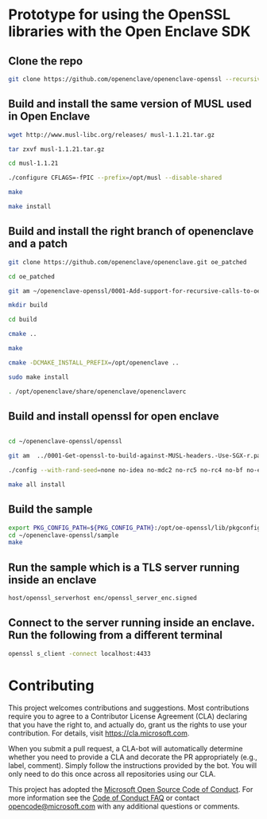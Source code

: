 # Prototype for using the OpenSSL libraries with the Open Enclave SDK
## Clone the repo
```bash
git clone https://github.com/openenclave/openenclave-openssl --recursive
```
## Build and install the same version of MUSL used in Open Enclave
```bash
wget http://www.musl-libc.org/releases/ musl-1.1.21.tar.gz

tar zxvf musl-1.1.21.tar.gz

cd musl-1.1.21

./configure CFLAGS=-fPIC --prefix=/opt/musl --disable-shared

make

make install
```


## Build and install the right branch of openenclave and a patch
```bash
git clone https://github.com/openenclave/openenclave.git oe_patched

cd oe_patched

git am ~/openenclave-openssl/0001-Add-support-for-recursive-calls-to-oe_once-pthread_o.patch #Apply a patch to allow a call to oe_once

mkdir build

cd build

cmake ..

make

cmake -DCMAKE_INSTALL_PREFIX=/opt/openenclave ..

sudo make install

. /opt/openenclave/share/openenclave/openenclaverc
```

## Build and install openssl for open enclave

```bash

cd ~/openenclave-openssl/openssl

git am  ../0001-Get-openssl-to-build-against-MUSL-headers.-Use-SGX-r.patch

./config --with-rand-seed=none no-idea no-mdc2 no-rc5 no-rc4 no-bf no-ec2m no-camellia no-cast no-srp no-hw no-dso no-shared no-ssl3 no-md2 no-md4 no-afalgeng -D_FORTIFY_SOURCE=2 -DGETPID_IS_MEANINGLESS --prefix=/opt/oe-openssl CC=/opt/musl/bin/musl-gcc

make all install
```


## Build the sample
```bash
export PKG_CONFIG_PATH=${PKG_CONFIG_PATH}:/opt/oe-openssl/lib/pkgconfig
cd ~/openenclave-openssl/sample
make
```

## Run the sample which is a TLS server running inside an enclave
```bash
host/openssl_serverhost enc/openssl_server_enc.signed
```

## Connect to the server running inside an enclave. Run the following from a different terminal
```bash
openssl s_client -connect localhost:4433
```

# Contributing

This project welcomes contributions and suggestions. Most contributions require you to
agree to a Contributor License Agreement (CLA) declaring that you have the right to,
and actually do, grant us the rights to use your contribution. For details, visit
https://cla.microsoft.com.

When you submit a pull request, a CLA-bot will automatically determine whether you need
to provide a CLA and decorate the PR appropriately (e.g., label, comment). Simply follow the
instructions provided by the bot. You will only need to do this once across all repositories using our CLA.

This project has adopted the [Microsoft Open Source Code of Conduct](https://opensource.microsoft.com/codeofconduct/).
For more information see the [Code of Conduct FAQ](https://opensource.microsoft.com/codeofconduct/faq/)
or contact [opencode@microsoft.com](mailto:opencode@microsoft.com) with any additional questions or comments.
